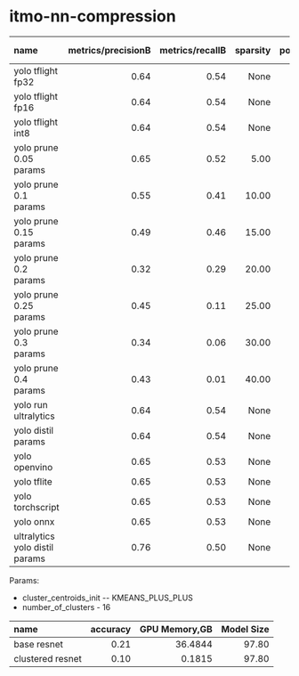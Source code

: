 # itmo-nn-compression

| name                           | metrics/precisionB | metrics/recallB | sparsity | postprocess |  size | metrics/mAP50B | metrics/mAP50-95B | fitness | inference | preprocess |
|:-------------------------------|-------------------:|----------------:|---------:|------------:|------:|---------------:|------------------:|--------:|----------:|-----------:|
| yolo tflight fp32              |               0.64 |            0.54 |     None |        2.21 | 12.08 |           0.61 |              0.45 |    0.46 |     77.69 |       1.91 |
| yolo tflight fp16              |               0.64 |            0.54 |     None |        2.39 | 12.02 |           0.61 |              0.45 |    0.46 |     82.04 |       1.51 |
| yolo tflight int8              |               0.64 |            0.54 |     None |        2.17 | 12.02 |           0.61 |              0.45 |    0.46 |     72.02 |       1.37 |
| yolo prune 0.05 params         |               0.65 |            0.52 |     5.00 |        3.68 | 12.08 |           0.61 |              0.45 |    0.46 |      8.42 |       1.03 |
| yolo prune 0.1 params          |               0.55 |            0.41 |    10.00 |        9.95 | 12.08 |           0.46 |              0.32 |    0.33 |      5.03 |       1.05 |
| yolo prune 0.15 params         |               0.49 |            0.46 |    15.00 |        7.18 | 12.08 |           0.46 |              0.32 |    0.33 |      9.36 |       0.92 |
| yolo prune 0.2 params          |               0.32 |            0.29 |    20.00 |        6.93 | 12.08 |           0.25 |              0.15 |    0.16 |      4.79 |       0.97 |
| yolo prune 0.25 params         |               0.45 |            0.11 |    25.00 |       13.35 | 12.08 |           0.12 |              0.07 |    0.07 |      4.95 |       1.03 |
| yolo prune 0.3 params          |               0.34 |            0.06 |    30.00 |        1.45 | 12.08 |           0.03 |              0.02 |    0.02 |     84.10 |      11.03 |
| yolo prune 0.4 params          |               0.43 |            0.01 |    40.00 |        4.88 | 12.08 |           0.01 |              0.00 |    0.00 |      4.90 |       1.42 |
| yolo run ultralytics           |               0.64 |            0.54 |     None |        2.21 | 12.08 |           0.61 |              0.45 |    0.46 |      8.62 |       1.01 |
| yolo distil params             |               0.64 |            0.54 |     None |        2.86 |  6.04 |           0.61 |              0.45 |    0.46 |     24.52 |       2.14 |
| yolo openvino                  |               0.65 |            0.53 |     None |        4.92 | 12.34 |           0.61 |              0.45 |    0.47 |     78.59 |       1.38 |
| yolo tflite                    |               0.65 |            0.53 |     None |        1.72 | 12.18 |           0.61 |              0.45 |    0.47 |    182.46 |       0.97 |
| yolo torchscript               |               0.65 |            0.53 |     None |        2.18 | 12.42 |           0.61 |              0.45 |    0.47 |    121.41 |       2.26 |
| yolo onnx                      |               0.65 |            0.53 |     None |        6.01 | 12.23 |           0.61 |              0.45 |    0.47 |     97.28 |       2.49 |
| ultralytics yolo distil params |               0.76 |            0.50 |     None |        4.93 |  6.04 |           0.60 |              0.43 |    0.44 |     15.96 |       9.12 |

Params:
- cluster_centroids_init -- KMEANS_PLUS_PLUS
- number_of_clusters - 16

| name                           | accuracy | GPU Memory,GB | Model Size |
|:-------------------------------|---------:|--------------:|-----------:|
| base resnet                    |     0.21 |       36.4844 |      97.80 |
| clustered resnet               |     0.10 |        0.1815 |      97.80 |

